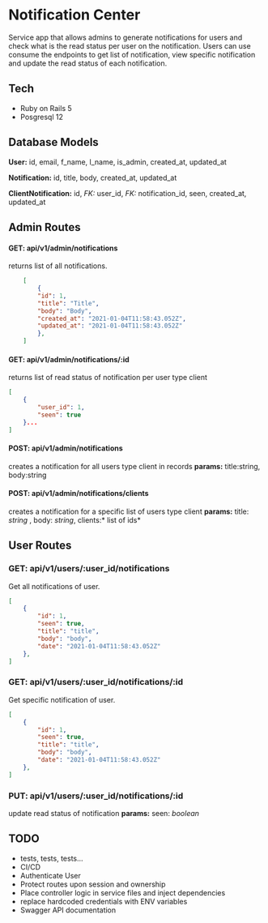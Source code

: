 # Notification Center

Service app that allows admins to generate notifications for users and check what is the read status per user on the notification. Users can use consume the endpoints to get list of notification, view specific notification and update the read status of each notification. 

## Tech
 - Ruby on Rails 5
 - Posgresql 12
## Database Models

**User:** id, email, f_name, l_name, is_admin, created_at, updated_at

**Notification:** id, title, body, created_at, updated_at

**ClientNotification:** id, *FK:* user_id, *FK:* notification_id, seen, created_at, updated_at


## Admin Routes 
#### GET: api/v1/admin/notifications
returns list of all notifications. 
```JSON
    [
        {   
        "id": 1,
        "title": "Title",
        "body": "Body",
        "created_at": "2021-01-04T11:58:43.052Z",
        "updated_at": "2021-01-04T11:58:43.052Z"
        }, 
    ]
 ```

#### GET: api/v1/admin/notifications/:id
returns list of read status of notification per user type client
```JSON
[
	{
		"user_id": 1,
		"seen": true
	}...
]
```

#### POST: api/v1/admin/notifications
creates a notification for all users type client in records
**params:** title:string, body:string 

#### POST: api/v1/admin/notifications/clients
creates a notification for a specific list of users type client
**params:** title: *string* , body: *string*, clients:* list of ids*

## User Routes
### GET: api/v1/users/:user_id/notifications
Get all notifications of user.
```json
[
    {
        "id": 1,
        "seen": true,
        "title": "title",
        "body": "body",
        "date": "2021-01-04T11:58:43.052Z"
    },
]
```
### GET: api/v1/users/:user_id/notifications/:id
Get specific notification of user.
```json
[
    {
        "id": 1,
        "seen": true,
        "title": "title",
        "body": "body",
        "date": "2021-01-04T11:58:43.052Z"
    },
]
```
### PUT: api/v1/users/:user_id/notifications/:id
update read status of notification
**params:** seen: *boolean*

## TODO
- tests, tests, tests...
- CI/CD
- Authenticate User
- Protect routes upon session and ownership
- Place controller logic in service files and inject dependencies
- replace hardcoded credentials with ENV variables
- Swagger API documentation